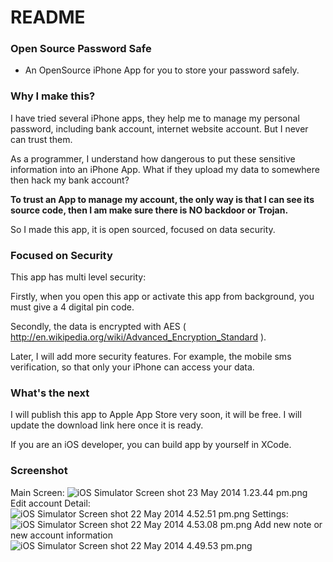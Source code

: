# README #

### Open Source Password Safe ###

* An OpenSource iPhone App for you to store your password safely.

### Why I make this? ###

I have tried several iPhone apps, they help me to manage my personal password, including bank account, internet website account. But I never can trust them.

As a programmer, I understand how dangerous to put these sensitive information into an iPhone App. What if they upload my data to somewhere then hack my bank account?

**To trust an App to manage my account, the only way is that I can see its source code, then I am make sure there is NO backdoor or Trojan.** 

So I made this app, it is open sourced, focused on data security. 

### Focused on Security ###

This app has multi level security:

Firstly, when you open this app or activate this app from background, you must give a 4 digital pin code.

Secondly, the data is encrypted with AES ( http://en.wikipedia.org/wiki/Advanced_Encryption_Standard ).

Later, I will add more security features. For example, the mobile sms verification, so that only your iPhone can access your data.

### What's the next ###

I will publish this app to Apple App Store very soon, it will be free. I will update the download link here once it is ready.

If you are an iOS developer, you can build app by yourself in XCode.

### Screenshot ###
Main Screen:
![iOS Simulator Screen shot 23 May 2014 1.23.44 pm.png](https://bitbucket.org/repo/K5gRyM/images/2985421828-iOS%20Simulator%20Screen%20shot%2023%20May%202014%201.23.44%20pm.png)
Edit account Detail:
![iOS Simulator Screen shot 22 May 2014 4.52.51 pm.png](https://bitbucket.org/repo/K5gRyM/images/1515628137-iOS%20Simulator%20Screen%20shot%2022%20May%202014%204.52.51%20pm.png)
Settings:
![iOS Simulator Screen shot 22 May 2014 4.53.08 pm.png](https://bitbucket.org/repo/K5gRyM/images/668118503-iOS%20Simulator%20Screen%20shot%2022%20May%202014%204.53.08%20pm.png)
Add new note or new account information
![iOS Simulator Screen shot 22 May 2014 4.49.53 pm.png](https://bitbucket.org/repo/K5gRyM/images/2590479594-iOS%20Simulator%20Screen%20shot%2022%20May%202014%204.49.53%20pm.png)